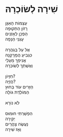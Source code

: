 # שִׁירָה לְשׂוֹכְרָהּ

עַצְמוֹת הָאַגָּן\
רָזוֹן הַתְּקוּפָה\
הַפְכָן לְאָזְנַיִם\
עָגְנֵי הַנָּפָה\
\
אֶל עַל בְּגַהֲרָהּ\
כִּגְבִיעַ הֲמָרָקַנָהּ\
אֲנִיפֵךְ מֵעָלַי\
וְאֶשְׁתֵךְ לְשׂוֹכְרָהּ\
\
חִזָּיוֹן?\
הֲזָיָה?\
הַזָּרִים עוֹד בַּחוּץ\
הַמּוֹלֶדֶת גּוֹלָה\
\
לֹא נוֹרָא\
\
הִפְשַׁרְתִּי חוּמוּס\
יַקִּירָה\
נַעֲשֶׂה צָהֳרַיִם\
וְאָז שִׁירָה
